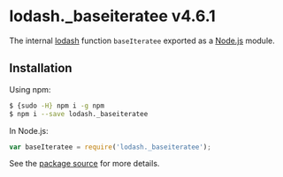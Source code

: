 # lodash._baseiteratee v4.6.1

The internal [lodash](https://lodash.com/) function `baseIteratee` exported as a [Node.js](https://nodejs.org/) module.

## Installation

Using npm:
```bash
$ {sudo -H} npm i -g npm
$ npm i --save lodash._baseiteratee
```

In Node.js:
```js
var baseIteratee = require('lodash._baseiteratee');
```

See the [package source](https://github.com/lodash/lodash/blob/4.6.1-npm-packages/lodash._baseiteratee) for more details.
